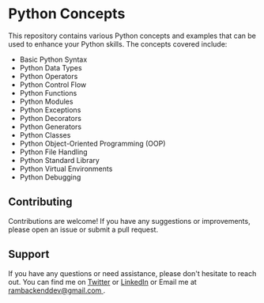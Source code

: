 # Python Concepts

This repository contains various Python concepts and examples that can be used to enhance your Python skills. The concepts covered include:

- Basic Python Syntax
- Python Data Types
- Python Operators
- Python Control Flow
- Python Functions
- Python Modules
- Python Exceptions
- Python Decorators
- Python Generators
- Python Classes
- Python Object-Oriented Programming (OOP)
- Python File Handling
- Python Standard Library
- Python Virtual Environments
- Python Debugging

## Contributing

Contributions are welcome! If you have any suggestions or improvements, please open an issue or submit a pull request.

## Support
If you have any questions or need assistance, please don't hesitate to reach out. You can find me on [Twitter](https://x.com/dubey_ram_) or [LinkedIn](https://www.linkedin.com/in/ram-gopal-dubey/) or Email me at [rambackenddev@gmail.com
](mailto:rambackenddev@gmail.com).